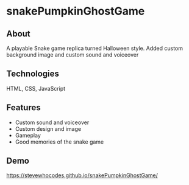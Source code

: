 # snakePumpkinGhostGame
 
## About

A playable Snake game replica turned Halloween style.  Added custom background image and custom sound and voiceover

## Technologies

HTML, CSS, JavaScript

## Features

- Custom sound and voiceover
- Custom design and image
- Gameplay
- Good memories of the snake game


## Demo 
 https://stevewhocodes.github.io/snakePumpkinGhostGame/
